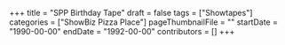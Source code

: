 +++
title = "SPP Birthday Tape"
draft = false
tags = ["Showtapes"]
categories = ["ShowBiz Pizza Place"]
pageThumbnailFile = ""
startDate = "1990-00-00"
endDate = "1992-00-00"
contributors = []
+++
